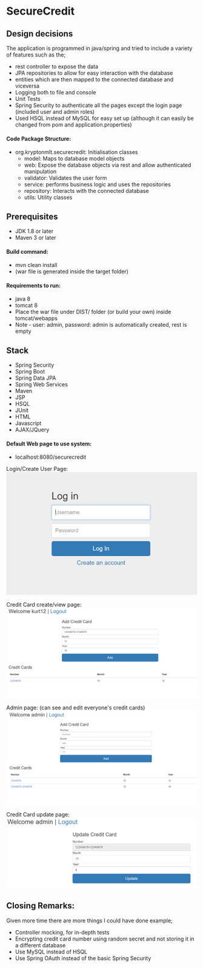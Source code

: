 # SecureCredit

## Design decisions
The application is programmed in java/spring and tried to include a variety of features such as the;
* rest controller to expose the data
* JPA repositories to allow for easy interaction with the database
* entities which are then mapped to the connected database and viceversa
* Logging both to file and console
* Unit Tests
* Spring Security to authenticate all the pages except the login page (included user and admin roles) 
* Used HSQL instead of MySQL for easy set up (although it can easily be changed from pom and application.properties)

#### Code Package Structure:
* org.kryptonmlt.securecredit: Initialisation classes
	* model: Maps to database model objects
	* web: Expose the database objects via rest and allow authenticated manipulation
	* validator: Validates the user form
	* service: performs business logic and uses the repositories
	* repository: Interacts with the connected database
	* utils: Utility classes
	
## Prerequisites
- JDK 1.8 or later
- Maven 3 or later

#### Build command:
* mvn clean install
* (war file is generated inside the target folder)

#### Requirements to run:
* java 8
* tomcat 8
* Place the war file under DIST/ folder (or build your own) inside tomcat/webapps
* Note - user: admin, password: admin is automatically created, rest is empty

## Stack
* Spring Security
* Spring Boot
* Spring Data JPA
* Spring Web Services
* Maven
* JSP
* HSQL
* JUnit
* HTML
* Javascript
* AJAX/JQuery

#### Default Web page to use system:
* localhost:8080/securecredit

Login/Create User Page:
![alt text](https://raw.githubusercontent.com/kryptonmlt/securecredit/master/readmeImages/login.png)

Credit Card create/view page:
![alt text](https://raw.githubusercontent.com/kryptonmlt/securecredit/master/readmeImages/cardinsert.png)

Admin page: (can see and edit everyone's credit cards)
![alt text](https://raw.githubusercontent.com/kryptonmlt/securecredit/master/readmeImages/adminview.png)

Credit Card update page:
![alt text](https://raw.githubusercontent.com/kryptonmlt/securecredit/master/readmeImages/adminUpdate.png)

## Closing Remarks:
Given more time there are more things I could have done example;
* Controller mocking, for in-depth tests
* Encrypting credit card number using random secret and not storing it in a different database
* Use MySQL instead of HSQL
* Use Spring OAuth instead of the basic Spring Security
